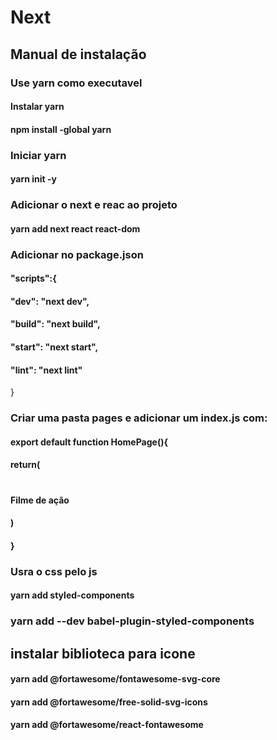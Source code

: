 # Next

## Manual de instalação

### Use  yarn como executavel

#### Instalar yarn

#### npm install -global yarn

### Iniciar yarn

#### yarn init -y

### Adicionar o next e reac ao projeto 

#### yarn add next react react-dom

### Adicionar no package.json

#### "scripts":{
####    "dev": "next dev",
####    "build": "next build",
####    "start": "next start",
####    "lint":  "next lint"
    
  }
### Criar uma pasta pages e adicionar um index.js com:

#### export default function HomePage(){
####    return(
####        <div>
####            <h1>
####                Filme de ação
####            </h1>
####        </div>
####    )
#### }

### Usra o css pelo js

#### yarn add styled-components

### yarn add --dev babel-plugin-styled-components


## instalar biblioteca para icone

#### yarn add @fortawesome/fontawesome-svg-core
#### yarn add @fortawesome/free-solid-svg-icons
#### yarn add @fortawesome/react-fontawesome




